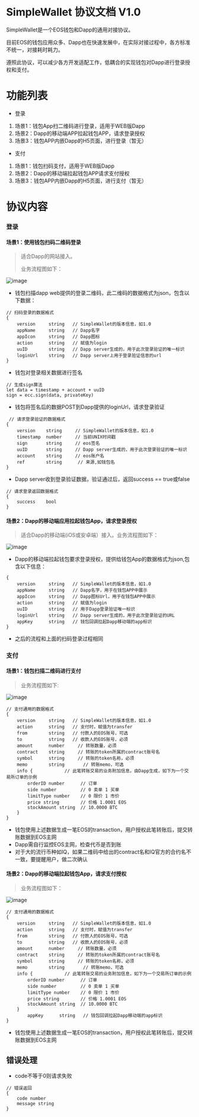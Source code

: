 # SimpleWallet 协议文档 V1.0


SimpleWallet是一个EOS钱包和Dapp的通用对接协议。

目前EOS的钱包应用众多、Dapp也在快速发展中，在实际对接过程中，各方标准不统一，对接耗时耗力。

遵照此协议，可以减少各方开发适配工作，低耦合的实现钱包对Dapp进行登录授权和支付。


# 功能列表
- 登录
1. 场景1：钱包App扫二维码进行登录，适用于WEB版Dapp
2. 场景2：Dapp的移动端APP拉起钱包APP，请求登录授权
3. 场景3：钱包APP内嵌Dapp的H5页面，进行登录（暂无）

- 支付
1. 场景1：钱包扫码支付，适用于WEB版Dapp
2. 场景2：Dapp的移动端拉起钱包APP请求支付授权
3. 场景3：钱包APP内嵌Dapp的H5页面，进行支付（暂无）

# 协议内容

### 登录


#### 场景1：使用钱包扫码二维码登录
> 	适合Dapp的网站接入。
> 
> 业务流程图如下：

![image](http://on-img.com/chart_image/5b658d5de4b0be50eacf8f0c.png)

- 钱包扫描dapp web提供的登录二维码，此二维码的数据格式为json，包含以下数据：
```
// 扫码登录的数据格式
{
    version     string   // SimpleWallet的版本信息，如1.0
    appName     string   // Dapp名字
    appIcon     string   // Dapp图标 
    action      string   // 赋值为login
    uuID        string   // Dapp server生成的，用于此次登录验证的唯一标识   
    loginUrl    string   // Dapp server上用于登录验证信息的url
}
```
- 钱包对登录相关数据进行签名
```
// 生成sign算法
let data = timestamp + account + uuID
sign = ecc.sign(data, privateKey)
```
- 钱包将签名后的数据POST到Dapp提供的loginUrl，请求登录验证
```
 // 请求登录验证的数据格式
{
    version    string     // SimpleWallet的版本信息，如1.0
    timestamp  number     // 当前UNIX时间戳
    sign       string     // eos签名
    uuID       string     // Dapp server生成的，用于此次登录验证的唯一标识     
    account    string     // eos账户名
    ref        string      // 来源,如钱包名
}
```
- Dapp server收到登录验证数据，验证通过后，返回success == true或false
  
```
// 请求登录返回数据格式
{
    success    bool
}

```
#### 场景2：Dapp的移动端应用拉起钱包App，请求登录授权
> 	适合Dapp的移动端(iOS或安卓端）接入。业务流程图如下：

![image](http://on-img.com/chart_image/5b6591fbe4b0edb750f9a364.png)
- Dapp的移动端拉起钱包要求登录授权，提供给钱包App的数据格式为json,包含以下信息：
```
{
    version     string   // SimpleWallet的版本信息，如1.0
    appName     string   // Dapp名字，用于在钱包APP中展示
    appIcon     string   // Dapp图标Url，用于在钱包APP中展示
    action      string   // 赋值为login
    uuID        string   // 用于Dapp登录验证唯一标识   
    loginUrl    string   // Dapp server生成的，用于此次登录验证的URL 
    appKey      string   // 钱包回调拉起Dapp移动端的app标识
}
```
- 之后的流程和上面的扫码登录过程相同

### 支付
#### 场景1：钱包扫描二维码进行支付
> 业务流程图如下:

![image](http://on-img.com/chart_image/5b6594bae4b053a09c24fa9a.png)

```
// 支付通用的数据格式
{
	version     string   // SimpleWallet的版本信息，如1.0
	action      string   // 支付时，赋值为transfer
	from        string   // 付款人的EOS账号，可选
	to          string   // 收款人的EOS账号，必须
	amount      number     // 转账数量，必须
	contract    string     // 转账的token所属的contract账号名
	symbol      string     // 转账的token名称，必须
	memo        string       // 转账memo，可选
	info {            // 此笔转账交易的业务附加信息，由Dapp生成，如下为一个交易所订单的示例
		orderID number      // 订单
		side number         // 0 卖单 1 买单
		limitType number    // 0 限价 1 市价
		price string	    // 价格 1.0001 EOS
		stockAmount string  // 10.0000 BTC
	}
}
```
- 钱包使用上述数据生成一笔EOS的transaction，用户授权此笔转账后，提交转账数据到EOS主网
- Dapp需自行监控EOS主网，检查代币是否到账
- 对于大的流行币种如IQ，如果二维码中给出的contract名和IQ官方的合约名不一致，要提醒用户，做二次确认


#### 场景2：Dapp的移动端拉起钱包App，请求支付授权
> 业务流程图如下：

![image](http://on-img.com/chart_image/5b659391e4b0f8477da3138b.png)
```
// 支付通用的数据格式
{
	version     string   // SimpleWallet的版本信息，如1.0
	action      string   // 支付时，赋值为transfer
	from        string   // 付款人的EOS账号，可选
	to          string   // 收款人的EOS账号，必须
	amount      number     // 转账数量，必须
	contract    string     // 转账的token所属的contract账号名	
	symbol      string     // 转账的token名称，必须
	memo        string       // 转账memo，可选
	info {            // 此笔转账交易的业务附加信息，如下为一个交易所订单的示例
		orderID number      // 订单
		side number         // 0 卖单 1 买单
		limitType number    // 0 限价 1 市价
		price string	    // 价格 1.0001 EOS
		stockAmount string  // 10.0000 BTC
	}
    	appKey      string   // 钱包回调拉起Dapp移动端的app标识
}
```
- 钱包使用上述数据生成一笔EOS的transaction，用户授权此笔转账后，提交转账数据到EOS主网


## 错误处理
- code不等于0则请求失败
```
// 错误返回 
{
    code number
    message string
}
```

